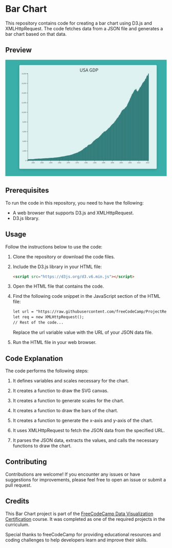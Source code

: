 # Bar Chart
This repository contains code for creating a bar chart using D3.js and XMLHttpRequest. The code fetches data from a JSON file and generates a bar chart based on that data.

## Preview
![USA GDP Bar Chart](img/bar-chart.jpg)

## Prerequisites
To run the code in this repository, you need to have the following:
- A web browser that supports D3.js and XMLHttpRequest.
- D3.js library.

## Usage
Follow the instructions below to use the code:

1. Clone the repository or download the code files.

2. Include the D3.js library in your HTML file:

   ```html
   <script src="https://d3js.org/d3.v6.min.js"></script>
3. Open the HTML file that contains the code.

4. Find the following code snippet in the JavaScript section of the HTML file:
   ```html
   let url = "https://raw.githubusercontent.com/freeCodeCamp/ProjectReferenceData/master/GDP-data.json";
   let req = new XMLHttpRequest();
   // Rest of the code...
   ```
   Replace the url variable value with the URL of your JSON data file.

5. Run the HTML file in your web browser.

## Code Explanation
The code performs the following steps:
1. It defines variables and scales necessary for the chart.

2. It creates a function to draw the SVG canvas.

3. It creates a function to generate scales for the chart.

4. It creates a function to draw the bars of the chart.

5. It creates a function to generate the x-axis and y-axis of the chart.

6. It uses XMLHttpRequest to fetch the JSON data from the specified URL.

7. It parses the JSON data, extracts the values, and calls the necessary functions to draw the chart.

## Contributing
Contributions are welcome! If you encounter any issues or have suggestions for improvements, please feel free to open an issue or submit a pull request.

## Credits
This Bar Chart project is part of the [FreeCodeCamp Data Visualization Certification](https://www.freecodecamp.org/learn/data-visualization/) course. It was completed as one of the required projects in the curriculum.

Special thanks to freeCodeCamp for providing educational resources and coding challenges to help developers learn and improve their skills.

